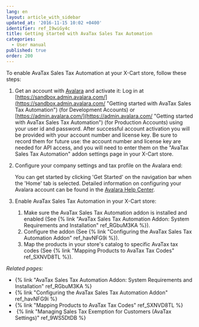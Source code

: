 ```yaml
---
lang: en
layout: article_with_sidebar
updated_at: '2016-11-15 10:02 +0400'
identifier: ref_I9wiGy4c
title: Getting started with AvaTax Sales Tax Automation
categories:
  - User manual
published: true
order: 200
---
```

To enable AvaTax Sales Tax Automation at your X-Cart store, follow these steps:

1.  Get an account with [Avalara](http://avlr.co/1EPeUtq) and activate it: 
    Log in at [https://sandbox.admin.avalara.com/](https://sandbox.admin.avalara.com/ "Getting started with AvaTax Sales Tax Automation") (for Development Accounts) or [https://admin.avalara.com/](https://admin.avalara.com/ "Getting started with AvaTax Sales Tax Automation") (for Production Accounts) using your user id and password. After successful account activation you will be provided with your account number and license key. Be sure to record them for future use: the account number and license key are needed for API access, and you will need to enter them on the "AvaTax Sales Tax Automation" addon settings page in your X-Cart store.

2.  Configure your company settings and tax profile on the Avalara end:

    You can get started by clicking 'Get Started' on the navigation bar when the 'Home' tab is selected. Detailed information on configuring your Avalara account can be found in the [Avalara Help Center](https://help.avalara.com/001_Avalara_AvaTax/Find_Your_Home_Page/X-Cart_by_Qualiteam).

3.  Enable AvaTax Sales Tax Automation in your X-Cart store:
    1.  Make sure the AvaTax Sales Tax Automation addon is installed and enabled (See {% link "AvaTax Sales Tax Automation Addon: System Requirements and Installation" ref_RGbuM3KA %}).
    2.  Configure the addon (See {% link "Configuring the AvaTax Sales Tax Automation Addon" ref_havNFG9i %}).
    3.  Map the products in your store's catalog to specific AvaTax tax codes (See {% link "Mapping Products to AvaTax Tax Codes" ref_SXNVD8TL %}).

_Related pages:_

*   {% link "AvaTax Sales Tax Automation Addon: System Requirements and Installation" ref_RGbuM3KA %}
*   {% link "Configuring the AvaTax Sales Tax Automation Addon" ref_havNFG9i %}
*   {% link "Mapping Products to AvaTax Tax Codes" ref_SXNVD8TL %}
*   {% link "Managing Sales Tax Exemption for Customers (AvaTax Settings)" ref_9WS5DtDB %}
